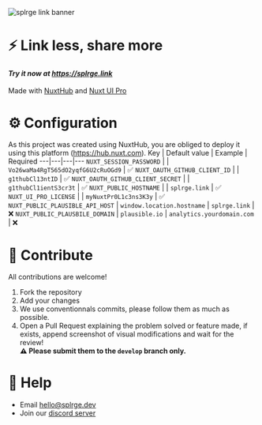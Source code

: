 ![splrge link banner](https://s3.splrge.dev/assets/brand/products/splrge_link_banner.png)
# ⚡ Link less, share more
#### *Try it now at <https://splrge.link>* <br>
Made with [NuxtHub](https://hub.nuxt.com) and [Nuxt UI Pro](https://ui.nuxt.com/pro)

# ⚙️ Configuration
As this project was created using NuxtHub, you are obliged to deploy it using this platform (<https://hub.nuxt.com>).
Key | Default value | Example | Required
---|---|---|---
`NUXT_SESSION_PASSWORD` | | `Vo26waMa4RgT565dO2yqfG6U2cRuOGd9` | ✅
`NUXT_OAUTH_GITHUB_CLIENT_ID` | | `g1thubCl13ntID` | ✅
`NUXT_OAUTH_GITHUB_CLIENT_SECRET` | | `g1thubCl1ientS3cr3t` | ✅
`NUXT_PUBLIC_HOSTNAME` | | `splrge.link` | ✅
`NUXT_UI_PRO_LICENSE` | | `myNuxtPr0L1c3ns3K3y` | ✅
`NUXT_PUBLIC_PLAUSIBLE_API_HOST` | `window.location.hostname` | `splrge.link` | ❌
`NUXT_PUBLIC_PLAUSBILE_DOMAIN` | `plausible.io` | `analytics.yourdomain.com` | ❌

# 🤝 Contribute
All contributions are welcome! 

1. Fork the repository 
2. Add your changes
3. We use conventionnals commits, please follow them as much as possible. 
4. Open a Pull Request explaining the problem solved or feature made, if exists, append screenshot of visual modifications and wait for the review! <br />**⚠ Please submit them to the ``develop`` branch only.** 

# 🛟 Help
- Email [hello@splrge.dev](mailto:hello@splrge.dev)
- Join our [discord server](https://splrge.dev/discord)
